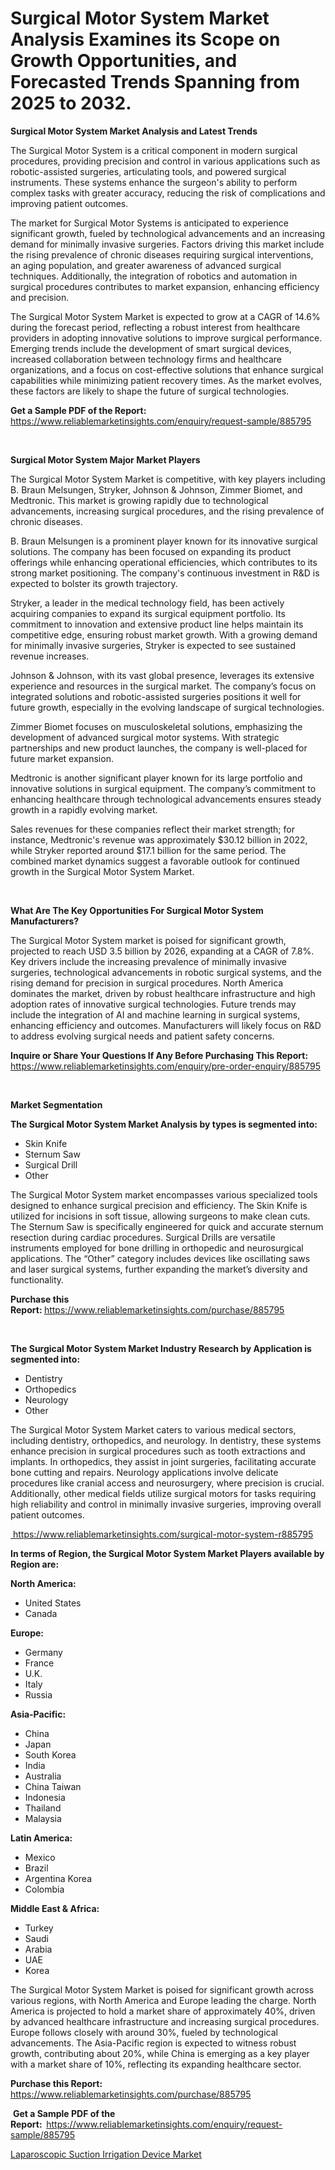<p><h1>Surgical Motor System Market Analysis Examines its Scope on Growth Opportunities, and Forecasted Trends Spanning from 2025 to 2032.</h1></p><p><strong>Surgical Motor System Market Analysis and Latest Trends</strong></p>
<p><p>The Surgical Motor System is a critical component in modern surgical procedures, providing precision and control in various applications such as robotic-assisted surgeries, articulating tools, and powered surgical instruments. These systems enhance the surgeon's ability to perform complex tasks with greater accuracy, reducing the risk of complications and improving patient outcomes.</p><p>The market for Surgical Motor Systems is anticipated to experience significant growth, fueled by technological advancements and an increasing demand for minimally invasive surgeries. Factors driving this market include the rising prevalence of chronic diseases requiring surgical interventions, an aging population, and greater awareness of advanced surgical techniques. Additionally, the integration of robotics and automation in surgical procedures contributes to market expansion, enhancing efficiency and precision.</p><p>The Surgical Motor System Market is expected to grow at a CAGR of 14.6% during the forecast period, reflecting a robust interest from healthcare providers in adopting innovative solutions to improve surgical performance. Emerging trends include the development of smart surgical devices, increased collaboration between technology firms and healthcare organizations, and a focus on cost-effective solutions that enhance surgical capabilities while minimizing patient recovery times. As the market evolves, these factors are likely to shape the future of surgical technologies.</p></p>
<p><strong>Get a Sample PDF of the Report:&nbsp;</strong> <a href="https://www.reliablemarketinsights.com/enquiry/request-sample/885795?utm_campaign=2535&utm_medium=2&utm_source=Github&utm_content=ia&utm_term=04032025&utm_id=surgical-motor-system">https://www.reliablemarketinsights.com/enquiry/request-sample/885795</a></p>
<p>&nbsp;</p>
<p><strong>Surgical Motor System Major Market Players</strong></p>
<p><p>The Surgical Motor System Market is competitive, with key players including B. Braun Melsungen, Stryker, Johnson & Johnson, Zimmer Biomet, and Medtronic. This market is growing rapidly due to technological advancements, increasing surgical procedures, and the rising prevalence of chronic diseases.</p><p>B. Braun Melsungen is a prominent player known for its innovative surgical solutions. The company has been focused on expanding its product offerings while enhancing operational efficiencies, which contributes to its strong market positioning. The company's continuous investment in R&D is expected to bolster its growth trajectory.</p><p>Stryker, a leader in the medical technology field, has been actively acquiring companies to expand its surgical equipment portfolio. Its commitment to innovation and extensive product line helps maintain its competitive edge, ensuring robust market growth. With a growing demand for minimally invasive surgeries, Stryker is expected to see sustained revenue increases.</p><p>Johnson & Johnson, with its vast global presence, leverages its extensive experience and resources in the surgical market. The company’s focus on integrated solutions and robotic-assisted surgeries positions it well for future growth, especially in the evolving landscape of surgical technologies.</p><p>Zimmer Biomet focuses on musculoskeletal solutions, emphasizing the development of advanced surgical motor systems. With strategic partnerships and new product launches, the company is well-placed for future market expansion.</p><p>Medtronic is another significant player known for its large portfolio and innovative solutions in surgical equipment. The company’s commitment to enhancing healthcare through technological advancements ensures steady growth in a rapidly evolving market.</p><p>Sales revenues for these companies reflect their market strength; for instance, Medtronic's revenue was approximately $30.12 billion in 2022, while Stryker reported around $17.1 billion for the same period. The combined market dynamics suggest a favorable outlook for continued growth in the Surgical Motor System Market.</p></p>
<p>&nbsp;</p>
<p><strong>What Are The Key Opportunities For Surgical Motor System Manufacturers?</strong></p>
<p><p>The Surgical Motor System market is poised for significant growth, projected to reach USD 3.5 billion by 2026, expanding at a CAGR of 7.8%. Key drivers include the increasing prevalence of minimally invasive surgeries, technological advancements in robotic surgical systems, and the rising demand for precision in surgical procedures. North America dominates the market, driven by robust healthcare infrastructure and high adoption rates of innovative surgical technologies. Future trends may include the integration of AI and machine learning in surgical systems, enhancing efficiency and outcomes. Manufacturers will likely focus on R&D to address evolving surgical needs and patient safety concerns.</p></p>
<p><strong>Inquire or Share Your Questions If Any Before Purchasing This Report:</strong> <a href="https://www.reliablemarketinsights.com/enquiry/pre-order-enquiry/885795?utm_campaign=2535&utm_medium=2&utm_source=Github&utm_content=ia&utm_term=04032025&utm_id=surgical-motor-system">https://www.reliablemarketinsights.com/enquiry/pre-order-enquiry/885795</a></p>
<p>&nbsp;</p>
<p><strong>Market Segmentation</strong></p>
<p><strong>The Surgical Motor System Market Analysis by types is segmented into:</strong></p>
<p><ul><li>Skin Knife</li><li>Sternum Saw</li><li>Surgical Drill</li><li>Other</li></ul></p>
<p><p>The Surgical Motor System market encompasses various specialized tools designed to enhance surgical precision and efficiency. The Skin Knife is utilized for incisions in soft tissue, allowing surgeons to make clean cuts. The Sternum Saw is specifically engineered for quick and accurate sternum resection during cardiac procedures. Surgical Drills are versatile instruments employed for bone drilling in orthopedic and neurosurgical applications. The “Other” category includes devices like oscillating saws and laser surgical systems, further expanding the market’s diversity and functionality.</p></p>
<p><strong>Purchase this Report:&nbsp;</strong><a href="https://www.reliablemarketinsights.com/purchase/885795?utm_campaign=2535&utm_medium=2&utm_source=Github&utm_content=ia&utm_term=04032025&utm_id=surgical-motor-system">https://www.reliablemarketinsights.com/purchase/885795</a></p>
<p>&nbsp;</p>
<p><strong>The Surgical Motor System Market Industry Research by Application is segmented into:</strong></p>
<p><ul><li>Dentistry</li><li>Orthopedics</li><li>Neurology</li><li>Other</li></ul></p>
<p><p>The Surgical Motor System Market caters to various medical sectors, including dentistry, orthopedics, and neurology. In dentistry, these systems enhance precision in surgical procedures such as tooth extractions and implants. In orthopedics, they assist in joint surgeries, facilitating accurate bone cutting and repairs. Neurology applications involve delicate procedures like cranial access and neurosurgery, where precision is crucial. Additionally, other medical fields utilize surgical motors for tasks requiring high reliability and control in minimally invasive surgeries, improving overall patient outcomes.</p></p>
<p><a href="https://www.reliablemarketinsights.com/surgical-motor-system-r885795?utm_campaign=2535&utm_medium=2&utm_source=Github&utm_content=ia&utm_term=04032025&utm_id=surgical-motor-system">&nbsp;https://www.reliablemarketinsights.com/surgical-motor-system-r885795</a></p>
<p><strong>In terms of Region, the Surgical Motor System Market Players available by Region are:</strong></p>
<p>
    <p> <strong> North America: </strong>
        <ul>
            <li>United States</li>
            <li>Canada</li>
        </ul>
        </p> 
    <p> <strong> Europe: </strong>
        <ul>
            <li>Germany</li>
            <li>France</li>
            <li>U.K.</li>
            <li>Italy</li>
            <li>Russia</li>
        </ul>
        </p> 
    <p> <strong> Asia-Pacific: </strong>
        <ul>
            <li>China</li>
            <li>Japan</li>
            <li>South Korea</li>
            <li>India</li>
            <li>Australia</li>
            <li>China Taiwan</li>
            <li>Indonesia</li>
            <li>Thailand</li>
            <li>Malaysia</li>
        </ul>
        </p> 
    <p> <strong> Latin America: </strong>
        <ul>
            <li>Mexico</li>
            <li>Brazil</li>
            <li>Argentina Korea</li>
            <li>Colombia</li>
        </ul>
        </p> 
    <p> <strong> Middle East & Africa: </strong>
        <ul>
            <li>Turkey</li>
            <li>Saudi</li>
            <li>Arabia</li>
            <li>UAE</li>
            <li>Korea</li>
        </ul>
    </p>
    </p>
<p><p>The Surgical Motor System Market is poised for significant growth across various regions, with North America and Europe leading the charge. North America is projected to hold a market share of approximately 40%, driven by advanced healthcare infrastructure and increasing surgical procedures. Europe follows closely with around 30%, fueled by technological advancements. The Asia-Pacific region is expected to witness robust growth, contributing about 20%, while China is emerging as a key player with a market share of 10%, reflecting its expanding healthcare sector.</p></p>
<p><strong>Purchase this Report: </strong><a href="https://www.reliablemarketinsights.com/purchase/885795?utm_campaign=2535&utm_medium=2&utm_source=Github&utm_content=ia&utm_term=04032025&utm_id=surgical-motor-system">https://www.reliablemarketinsights.com/purchase/885795</a></p>
<p>&nbsp;<strong>Get a Sample PDF of the Report:&nbsp;&nbsp;</strong><a href="https://www.reliablemarketinsights.com/enquiry/request-sample/885795?utm_campaign=2535&utm_medium=2&utm_source=Github&utm_content=ia&utm_term=04032025&utm_id=surgical-motor-system">https://www.reliablemarketinsights.com/enquiry/request-sample/885795</a></p>
<p><strong></strong></p>
<p><p><a href="https://github.com/sherikacas30/Market-Research-Report-List-1/blob/main/laparoscopic-suction-irrigation-device-market.md?utm_campaign=2535&utm_medium=2&utm_source=Github&utm_content=ia&utm_term=04032025&utm_id=surgical-motor-system">Laparoscopic Suction Irrigation Device Market</a></p></p>